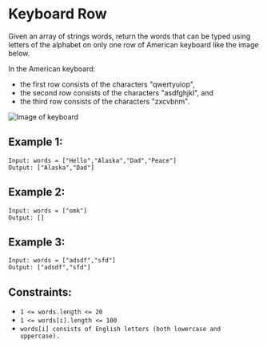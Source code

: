 # Keyboard Row

Given an array of strings words, return the words that can be typed using letters of the alphabet on only one row of American keyboard like the image below.

In the American keyboard:

- the first row consists of the characters "qwertyuiop",
- the second row consists of the characters "asdfghjkl", and
- the third row consists of the characters "zxcvbnm".

![Image of keyboard](https://assets.leetcode.com/uploads/2018/10/12/keyboard.png)

## Example 1:
```
Input: words = ["Hello","Alaska","Dad","Peace"]
Output: ["Alaska","Dad"]
```

## Example 2:
```
Input: words = ["omk"]
Output: []
```

## Example 3:
```
Input: words = ["adsdf","sfd"]
Output: ["adsdf","sfd"]
```

## Constraints:

- `1 <= words.length <= 20`
- `1 <= words[i].length <= 100`
- `words[i] consists of English letters (both lowercase and uppercase).`